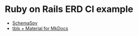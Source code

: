 # Ruby on Rails ERD CI example

- [SchemaSpy](https://hkato.github.io/rails-schemaspy-example/schemaspy/)
- [tbls + Material for MkDocs](https://hkato.github.io/rails-schemaspy-example/tbls/)
